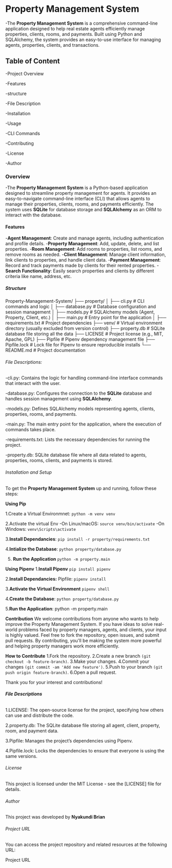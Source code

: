 # Property Management System
-The **Property Management System** is a comprehensive command-line application designed to help real estate agents efficiently manage properties, clients, rooms, and payments. Built using Python and SQLAlchemy, the system provides an easy-to-use interface for managing agents, properties, clients, and transactions.

## **Table of Content**
-Project Overview

-Features

-structure

-File Description

-Installation

-Usage

-CLI Commands

-Contributing

-License

-Author

### **Overview**
-The **Property Management System** is a Python-based application designed to streamline property management for agents. It provides an easy-to-navigate command-line interface (CLI) that allows agents to manage their properties, clients, rooms, and payments efficiently. The system uses **SQLite** for database storage and **SQLAlchemy** as an ORM to interact with the database.


#### **Features**
-**Agent Management**: Create and manage agents, including authentication and profile details.
-**Property Management**: Add, update, delete, and list properties.
-**Room Management**: Add rooms to properties, list rooms, and remove rooms as needed.
-**Client Management**: Manage client information, link clients to properties, and handle client data.
-**Payment Management**: Record and track payments made by clients for their rented properties.
-**Search Functionality**: Easily search properties and clients by different criteria like name, address, etc.

##### **Structure**
Property-Management-System/
├── property/
│   ├── cli.py            # CLI commands and logic
│   ├── database.py       # Database configuration and session management
│   ├── models.py         # SQLAlchemy models (Agent, Property, Client, etc.)
│   ├── main.py           # Entry point for the application
│   ├── requirements.txt  # Project dependencies
├── venv/                 # Virtual environment directory (usually excluded from version control)
├── property.db           # SQLite database file storing all the data
├── LICENSE               # Project license (e.g., MIT, Apache, GPL)
├── Pipfile               # Pipenv dependency management file
├── Pipfile.lock          # Lock file for Pipenv to ensure reproducible installs
└── README.md             # Project documentation

###### File Descriptions:
-cli.py: Contains the logic for handling command-line interface commands that interact with the user.

-database.py: Configures the connection to the **SQLite** database and handles session management using **SQLAlchemy**.

-models.py: Defines SQLAlchemy models representing agents, clients, properties, rooms, and payments.

-main.py: The main entry point for the application, where the execution of commands takes place.

-requirements.txt: Lists the necessary dependencies for running the project.

-property.db: SQLite database file where all data related to agents, properties, rooms, clients, and payments is stored.

 ###### Installation and Setup
 To get the **Property Management System** up and running, follow these steps:

**Using Pip**

1.Create a Virtual Environmnet:
```python -m venv venv```

2.Activate the virtual Env
-On Linux/macOS:
`source venv/bin/activate`
-On Windows:
`venv\Scripts\activate`

3.**Install Dependancies**: 
`pip install -r property/requirements.txt`

4.**Intialize the Database**:
`python property/database.py`

5. **Run the Application** 
`python -m property.main`

**Using Pipenv**
1.**Install Pipenv**
`pip install pipenv`

2.**Install Dependancies:**
Pipfile:
`pipenv install`

3.**Activate the Virtual Environment**
`pipenv shell`

4.**Create the Database**:
`python property/database.py`

5.**Run the Application**:
python -m property.main 

**Contribution**
We welcome contributions from anyone who wants to help improve the Property Management System. If you have ideas to solve real-world problems faced by property managers, agents, and clients, your input is highly valued.
Feel free to fork the repository, open issues, and submit pull requests. By contributing, you'll be making the system more powerful and helping property managers work more efficiently.

 **How to Contribute**
1.Fork the repository.
2.Create a new branch `(git checkout -b feature-branch)`.
3.Make your changes.
4.Commit your changes `(git commit -am 'Add new feature')`.
5.Push to your branch `(git push origin feature-branch)`.
6.Open a pull request.



Thank you for your interest and contributions!


###### **File Descriptions**
1.LICENSE: The open-source license for the project, specifying how others can use and distribute the code.

2.property.db: The SQLite database file storing all agent, client, property, room, and payment data.

3.Pipfile: Manages the project’s dependencies using Pipenv.

4.Pipfile.lock: Locks the dependencies to ensure that everyone is using the same versions.


###### License
This project is licensed under the MIT License - see the [LICENSE] file for details.

###### Author 
This project was developed by **Nyakundi Brian**

###### Project URL
You can access the project repository and related resources at the following URL:

Project URL














